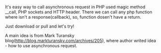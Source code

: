 It's easy way to call asynchronous request in PHP used magic method __call, PHP sockets and HTTP header.
There we can call any php function where isn't a response(callback), so, function dosen't have a return.

Just download or pull and let's try!

A main idea is from Mark Turansky blog(http://blog.markturansky.com/archives/205), where
author writed idea - how to use asynchronous request.

